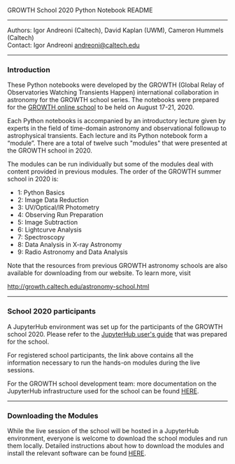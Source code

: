 GROWTH School 2020
Python Notebook README
********************************

Authors: Igor Andreoni (Caltech), David Kaplan (UWM), Cameron Hummels (Caltech) <br>
Contact: Igor Andreoni <andreoni@caltech.edu>

*************************************************
### Introduction

These Python notebooks were developed by the GROWTH (Global Relay of Observatories Watching Transients Happen) international collaboration in astronomy for the GROWTH school series.  The notebooks were prepared for the [GROWTH online school](http://growth.caltech.edu/growth-school-2020.html) to be held on August 17-21, 2020.

Each Python notebooks is accompanied by an introductory lecture given by experts in the field of  time-domain astronomy and observational followup to astrophysical transients. Each lecture and its Python notebook form a “module”. There are a total of twelve such "modules"  that were presented at the GROWTH school in 2020. 

The modules can be run individually but some of the modules deal with content
provided in previous modules. The order of the GROWTH summer school in 2020 is:

* 1:  Python Basics
* 2:  Image Data Reduction
* 3:  UV/Optical/IR Photometry
* 4:  Observing Run Preparation
* 5:  Image Subtraction
* 6:  Lightcurve Analysis
* 7:  Spectroscopy
* 8: Data Analysis in X-ray Astronomy
* 9: Radio Astronomy and Data Analysis

Note that the resources from previous GROWTH astronomy schools are also available for downloading from our website. To learn more, visit 

http://growth.caltech.edu/astronomy-school.html

****************************

### School 2020 participants

A JupyterHub environment was set up for the participants of the GROWTH school 2020. Please refer to the [JupyterHub user's guide](docs/users_giude_jupyterhub.md) that was prepared for the school.

For registered school participants, the link above contains all the information necessary to run the hands-on modules during the live sessions.

For the GROWTH school development team: more documentation on the JupyterHub infrastructure used for the school can be found [HERE](https://github.com/growth-astro/growth-school-2020/blob/master/docs/documentation.md).

****************************

### Downloading the Modules

While the live session of the school will be hosted in a JupyterHub environment, everyone is welcome to download the school modules and run them locally. Detailed instructions about how to download the modules and install the relevant software can be found [HERE](https://github.com/growth-astro/growth-school-2020/blob/master/docs/readme_download.md).
